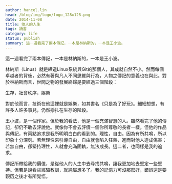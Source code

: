 ```yaml
---
author: hancel.lin
head: /blog/img/logo/logo_128x128.png
date: 2014-11-08
title: 他人的人生
tags: 讀書
category: life
status: publish
summary: 這一週看完了兩本傳記，一本是林納斯的，一本是王小波。
---
```

這一週看完了兩本傳記，一本是林納斯的，一本是王小波。

林納斯（Linus）就是締造Linux系統與Git的那個人，其成就自然不小。然而每個卓越者的背後，必然有著與凡人不同思維與行為，人物之傳記的意義也在與此。對於林納斯而言，世間之物的發展終歸是要經過三個階段：

生存，社會秩序，娛樂

對於他而言，技術在他這裡就是娛樂，如其書名《只是為了好玩》。細細想想，有許多人許多事兒，仍然掙扎在生存的階段。

王小波，是一個作家。但於我的看法，他是一個充滿智慧的人。雖然看完了他的傳記，卻仍不敢去評說他。就像你不會去評價一個你所尊敬的長者一樣。但他的作品與傳記，有兩點追求是我所明明白白的看到的。理性，自由。因為有所共鳴，所以印象十分深刻。若無理性來引導自由，自由就會陷入狂熱，進而對他人造成傷害；若無自由，卻堅持理性，人就會充滿固執，無法成長。這二者，也同樣是我的追求。

傳記所帶給我的價值，是從他人的人生中去尋找共鳴，讓我更加地去堅定一些堅持。但若是說看些經驗教訓，就純屬想多了。我的記憶力可沒那麼好，錯誤還是要親历之後才有所覺悟。
